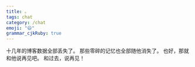 ```yaml
---
title: 。
tags: chat
category: /chat
emoji: "😄"
grammar_cjkRuby: true
---
```



十几年的博客数据全部丢失了。
那些零碎的记忆也全部随他消失了。
也好，那就和他说再见吧。
和过去，说再见！